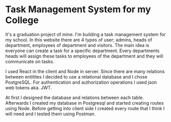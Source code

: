 # Task Management System for my College


It's a graduation project of mine. I'm building a task management system for my school. In this website there are 4 types of user; admins, heads of department, employees of department and visitors. The main idea is everyone can create a task for a specific department. Every departments heads will assign these tasks to employees of the department and they will communicate on tasks.

I used React in the client and Node in server. Since there are many relations between entitites I decided to use a relational database and I chose PostgreSQL. For authentication and authorization operations I used json web tokens aka. JWT.


At first I designed the database and relations between each table. Afterwards I created my database in Postgresql and started creating routes using Node. Before getting into client side I created every route that I think I will need and I tested them using Postman.

